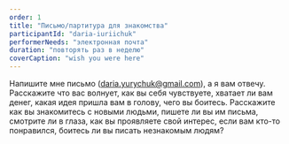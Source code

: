 ```yaml
---
order: 1
title: "Письмо/партитура для знакомства"
participantId: "daria-iuriichuk"
performerNeeds: "электронная почта"
duration: "повторять раз в неделю"
coverCaption: "wish you were here"
---
```


Напишите мне письмо (daria.yurychuk@gmail.com), а я вам отвечу. Расскажите что вас волнует, как вы себя чувствуете, хватает ли вам денег, какая идея пришла вам в голову, чего вы боитесь. Расскажите как вы знакомитесь с новыми людьми, пишете ли вы им письма, смотрите ли в глаза, как вы проявляете свой интерес, если вам кто-то понравился, боитесь ли вы писать незнакомым людям?

